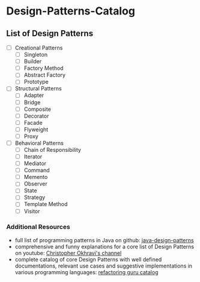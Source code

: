 # Design-Patterns-Catalog

## List of Design Patterns

- [ ] Creational Patterns
   - [ ] Singleton
   - [ ] Builder
   - [ ] Factory Method
   - [ ] Abstract Factory
   - [ ] Prototype

- [ ] Structural Patterns
   - [ ] Adapter
   - [ ] Bridge
   - [ ] Composite
   - [ ] Decorator
   - [ ] Facade
   - [ ] Flyweight
   - [ ] Proxy

- [ ] Behavioral Patterns
   - [ ] Chain of Responsibility
   - [ ] Iterator
   - [ ] Mediator
   - [ ] Command
   - [ ] Memento
   - [ ] Observer
   - [ ] State
   - [ ] Strategy
   - [ ] Template Method
   - [ ] Visitor

### Additional Resources
- full list of programming patterns in Java on github: [java-design-patterns](https://github.com/iluwatar/java-design-patterns)
- comprehensive and funny explanations for a core list of Design Patterns on youtube: [Christopher Okhravi's channel](https://youtube.com/playlist?list=PLrhzvIcii6GNjpARdnO4ueTUAVR9eMBpc)
- complete catalog of core Design Patterns with well defined documentations, relevant use cases and suggestive implementations in various programming languages: [refactoring guru catalog](https://refactoring.guru/design-patterns/catalog)
